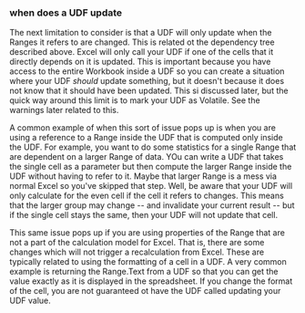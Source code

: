 ### when does a UDF update

The next limitation to consider is that a UDF will only update when the Ranges it refers to are changed. This is related ot the dependency tree described above. Excel will only call your UDF if one of the cells that it directly depends on it is updated. This is important because you have access to the entire Workbook inside a UDF so you can create a situation where your UDF _should_ update something, but it doesn't because it does not know that it should have been updated. This si discussed later, but the quick way around this limit is to mark your UDF as Volatile. See the warnings later related to this.

A common example of when this sort of issue pops up is when you are using a reference to a Range inside the UDF that is computed only inside the UDF. For example, you want to do some statistics for a single Range that are dependent on a larger Range of data. YOu can write a UDF that takes the single cell as a parameter but then compute the larger Range inside the UDF without having to refer to it. Maybe that larger Range is a mess via normal Excel so you've skipped that step. Well, be aware that your UDF will only calculate for the even cell if the cell it refers to changes. This means that the larger group may change -- and invalidate your current result -- but if the single cell stays the same, then your UDF will not update that cell.

This same issue pops up if you are using properties of the Range that are not a part of the calculation model for Excel. That is, there are some changes which will not trigger a recalculation from Excel. These are typically related to using the formatting of a cell in a UDF. A very common example is returning the Range.Text from a UDF so that you can get the value exactly as it is displayed in the spreadsheet. If you change the format of the cell, you are not guaranteed ot have the UDF called updating your UDF value.
